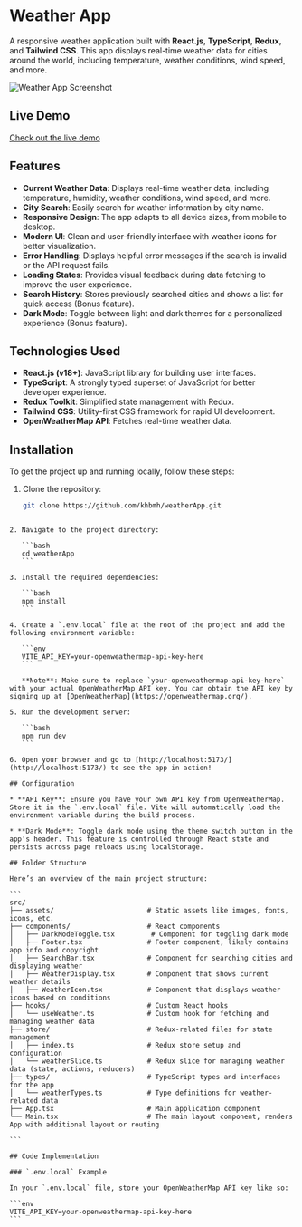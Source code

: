 # Weather App

A responsive weather application built with **React.js**, **TypeScript**, **Redux**, and **Tailwind CSS**. This app displays real-time weather data for cities around the world, including temperature, weather conditions, wind speed, and more.

![Weather App Screenshot](https://i.ibb.co/SXbS8D7s/weatherapp.png)

## Live Demo

[Check out the live demo](https://weather-kb.netlify.app)

## Features

- **Current Weather Data**: Displays real-time weather data, including temperature, humidity, weather conditions, wind speed, and more.
- **City Search**: Easily search for weather information by city name.
- **Responsive Design**: The app adapts to all device sizes, from mobile to desktop.
- **Modern UI**: Clean and user-friendly interface with weather icons for better visualization.
- **Error Handling**: Displays helpful error messages if the search is invalid or the API request fails.
- **Loading States**: Provides visual feedback during data fetching to improve the user experience.
- **Search History**: Stores previously searched cities and shows a list for quick access (Bonus feature).
- **Dark Mode**: Toggle between light and dark themes for a personalized experience (Bonus feature).

## Technologies Used

- **React.js (v18+)**: JavaScript library for building user interfaces.
- **TypeScript**: A strongly typed superset of JavaScript for better developer experience.
- **Redux Toolkit**: Simplified state management with Redux.
- **Tailwind CSS**: Utility-first CSS framework for rapid UI development.
- **OpenWeatherMap API**: Fetches real-time weather data.

## Installation

To get the project up and running locally, follow these steps:

1. Clone the repository:
   ```bash
   git clone https://github.com/khbmh/weatherApp.git
````

2. Navigate to the project directory:

   ```bash
   cd weatherApp
   ```

3. Install the required dependencies:

   ```bash
   npm install
   ```

4. Create a `.env.local` file at the root of the project and add the following environment variable:

   ```env
   VITE_API_KEY=your-openweathermap-api-key-here
   ```

   **Note**: Make sure to replace `your-openweathermap-api-key-here` with your actual OpenWeatherMap API key. You can obtain the API key by signing up at [OpenWeatherMap](https://openweathermap.org/).

5. Run the development server:

   ```bash
   npm run dev
   ```

6. Open your browser and go to [http://localhost:5173/](http://localhost:5173/) to see the app in action!

## Configuration

* **API Key**: Ensure you have your own API key from OpenWeatherMap. Store it in the `.env.local` file. Vite will automatically load the environment variable during the build process.

* **Dark Mode**: Toggle dark mode using the theme switch button in the app's header. This feature is controlled through React state and persists across page reloads using localStorage.

## Folder Structure

Here’s an overview of the main project structure:

```
src/
├── assets/                       # Static assets like images, fonts, icons, etc.
├── components/                   # React components
│   ├── DarkModeToggle.tsx         # Component for toggling dark mode
│   ├── Footer.tsx                # Footer component, likely contains app info and copyright
│   ├── SearchBar.tsx             # Component for searching cities and displaying weather
│   ├── WeatherDisplay.tsx        # Component that shows current weather details
│   ├── WeatherIcon.tsx           # Component that displays weather icons based on conditions
├── hooks/                        # Custom React hooks
│   └── useWeather.ts             # Custom hook for fetching and managing weather data
├── store/                        # Redux-related files for state management
│   ├── index.ts                  # Redux store setup and configuration
│   └── weatherSlice.ts           # Redux slice for managing weather data (state, actions, reducers)
├── types/                        # TypeScript types and interfaces for the app
│   └── weatherTypes.ts           # Type definitions for weather-related data
├── App.tsx                       # Main application component
└── Main.tsx                      # The main layout component, renders App with additional layout or routing

```

## Code Implementation

### `.env.local` Example

In your `.env.local` file, store your OpenWeatherMap API key like so:

```env
VITE_API_KEY=your-openweathermap-api-key-here
```
